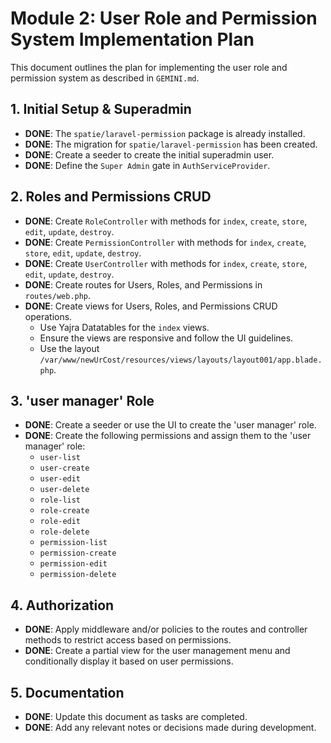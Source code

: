# Module 2: User Role and Permission System Implementation Plan

This document outlines the plan for implementing the user role and permission system as described in `GEMINI.md`.

## 1. Initial Setup & Superadmin

*   **DONE**: The `spatie/laravel-permission` package is already installed.
*   **DONE**: The migration for `spatie/laravel-permission` has been created.
*   **DONE**: Create a seeder to create the initial superadmin user.
*   **DONE**: Define the `Super Admin` gate in `AuthServiceProvider`.

## 2. Roles and Permissions CRUD

*   **DONE**: Create `RoleController` with methods for `index`, `create`, `store`, `edit`, `update`, `destroy`.
*   **DONE**: Create `PermissionController` with methods for `index`, `create`, `store`, `edit`, `update`, `destroy`.
*   **DONE**: Create `UserController` with methods for `index`, `create`, `store`, `edit`, `update`, `destroy`.
*   **DONE**: Create routes for Users, Roles, and Permissions in `routes/web.php`.
*   **DONE**: Create views for Users, Roles, and Permissions CRUD operations.
    *   Use Yajra Datatables for the `index` views.
    *   Ensure the views are responsive and follow the UI guidelines.
    *   Use the layout `/var/www/newUrCost/resources/views/layouts/layout001/app.blade.php`.

## 3. 'user manager' Role

*   **DONE**: Create a seeder or use the UI to create the 'user manager' role.
*   **DONE**: Create the following permissions and assign them to the 'user manager' role:
    *   `user-list`
    *   `user-create`
    *   `user-edit`
    *   `user-delete`
    *   `role-list`
    *   `role-create`
    *   `role-edit`
    *   `role-delete`
    *   `permission-list`
    *   `permission-create`
    *   `permission-edit`
    *   `permission-delete`

## 4. Authorization

*   **DONE**: Apply middleware and/or policies to the routes and controller methods to restrict access based on permissions.
*   **DONE**: Create a partial view for the user management menu and conditionally display it based on user permissions.

## 5. Documentation

*   **DONE**: Update this document as tasks are completed.
*   **DONE**: Add any relevant notes or decisions made during development.
